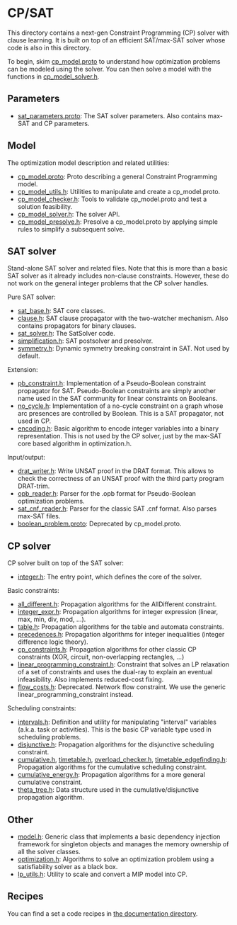 # CP/SAT

This directory contains a next-gen Constraint Programming (CP) solver with
clause learning. It is built on top of an efficient SAT/max-SAT solver whose
code is also in this directory.

To begin, skim
[cp_model.proto](http://google3/ortools/sat/cp_model.proto) to
understand how optimization problems can be modeled using the solver. You can
then solve a model with the functions in
[cp_model_solver.h](http://google3/ortools/sat/cp_model_solver.h).


## Parameters

*   [sat_parameters.proto](http://google3/ortools/sat/sat_parameters.proto):
    The SAT solver parameters. Also contains max-SAT and CP parameters.

## Model

The optimization model description and related utilities:

*   [cp_model.proto](http://google3/ortools/sat/cp_model.proto):
    Proto describing a general Constraint Programming model.
*   [cp_model_utils.h](http://google3/ortools/sat/cp_model_utils.h):
    Utilities to manipulate and create a cp_model.proto.
*   [cp_model_checker.h](http://google3/ortools/sat/cp_model_checker.h):
    Tools to validate cp_model.proto and test a solution feasibility.
*   [cp_model_solver.h](http://google3/ortools/sat/cp_model_solver.h):
    The solver API.
*   [cp_model_presolve.h](http://google3/ortools/sat/cp_model_presolve.h):
    Presolve a cp_model.proto by applying simple rules to simplify a subsequent
    solve.

## SAT solver

Stand-alone SAT solver and related files. Note that this is more than a basic
SAT solver as it already includes non-clause constraints. However, these do not
work on the general integer problems that the CP solver handles.

Pure SAT solver:

*   [sat_base.h](http://google3/ortools/sat/sat_base.h): SAT
    core classes.
*   [clause.h](http://google3/ortools/sat/clause.h): SAT clause
    propagator with the two-watcher mechanism. Also contains propagators for
    binary clauses.
*   [sat_solver.h](http://google3/ortools/sat/sat_solver.h):
    The SatSolver code.
*   [simplification.h](http://google3/ortools/sat/simplification.h):
    SAT postsolver and presolver.
*   [symmetry.h](http://google3/ortools/sat/symmetry.h):
    Dynamic symmetry breaking constraint in SAT. Not used by default.

Extension:

*   [pb_constraint.h](http://google3/ortools/sat/pb_constraint.h):
    Implementation of a Pseudo-Boolean constraint propagator for SAT.
    Pseudo-Boolean constraints are simply another name used in the SAT community
    for linear constraints on Booleans.
*   [no_cycle.h](http://google3/ortools/sat/no_cycle.h):
    Implementation of a no-cycle constraint on a graph whose arc presences are
    controlled by Boolean. This is a SAT propagator, not used in CP.
*   [encoding.h](http://google3/ortools/sat/encoding.h): Basic
    algorithm to encode integer variables into a binary representation. This is
    not used by the CP solver, just by the max-SAT core based algorithm in
    optimization.h.

Input/output:

*   [drat_writer.h](http://google3/ortools/sat/drat_writer.h):
    Write UNSAT proof in the DRAT format. This allows to check the correctness
    of an UNSAT proof with the third party program DRAT-trim.
*   [opb_reader.h](http://google3/ortools/sat/opb_reader.h):
    Parser for the .opb format for Pseudo-Boolean optimization problems.
*   [sat_cnf_reader.h](http://google3/ortools/sat/sat_cnf_reader.h):
    Parser for the classic SAT .cnf format. Also parses max-SAT files.
*   [boolean_problem.proto](http://google3/ortools/sat/boolean_problem.proto):
    Deprecated by cp_model.proto.

## CP solver

CP solver built on top of the SAT solver:

*   [integer.h](http://google3/ortools/sat/integer.h): The
    entry point, which defines the core of the solver.

Basic constraints:

*   [all_different.h](http://google3/ortools/sat/all_different.h):
    Propagation algorithms for the AllDifferent constraint.
*   [integer_expr.h](http://google3/ortools/sat/integer_expr.h):
    Propagation algorithms for integer expression (linear, max, min, div, mod,
    ...).
*   [table.h](http://google3/ortools/sat/table.h): Propagation
    algorithms for the table and automata constraints.
*   [precedences.h](http://google3/ortools/sat/precedences.h):
    Propagation algorithms for integer inequalities (integer difference logic
    theory).
*   [cp_constraints.h](http://google3/ortools/sat/cp_constraints.h):
    Propagation algorithms for other classic CP constraints (XOR, circuit,
    non-overlapping rectangles, ...)
*   [linear_programming_constraint.h](http://google3/ortools/sat/linear_programming_constraint.h):
    Constraint that solves an LP relaxation of a set of constraints and uses the
    dual-ray to explain an eventual infeasibility. Also implements reduced-cost
    fixing.
*   [flow_costs.h](http://google3/ortools/sat/flow_costs.h):
    Deprecated. Network flow constraint. We use the generic
    linear_programming_constraint instead.

Scheduling constraints:

*   [intervals.h](http://google3/ortools/sat/intervals.h):
    Definition and utility for manipulating "interval" variables (a.k.a. task or
    activities). This is the basic CP variable type used in scheduling problems.
*   [disjunctive.h](http://google3/ortools/sat/disjunctive.h):
    Propagation algorithms for the disjunctive scheduling constraint.
*   [cumulative.h](http://google3/ortools/sat/cumulative.h),
    [timetable.h](http://google3/ortools/sat/timetable.h),
    [overload_checker.h](http://google3/ortools/sat/overload_checker.h),
    [timetable_edgefinding.h](http://google3/ortools/sat/timetable_edgefinding.h):
    Propagation algorithms for the cumulative scheduling constraint.
*   [cumulative_energy.h](http://google3/ortools/sat/cumulative_energy.h):
    Propagation algorithms for a more general cumulative constraint.
*   [theta_tree.h](http://google3/ortools/sat/theta_tree.h):
    Data structure used in the cumulative/disjunctive propagation algorithm.

## Other

*   [model.h](http://google3/ortools/sat/model.h): Generic
    class that implements a basic dependency injection framework for singleton
    objects and manages the memory ownership of all the solver classes.
*   [optimization.h](http://google3/ortools/sat/optimization.h):
    Algorithms to solve an optimization problem using a satisfiability solver as
    a black box.
*   [lp_utils.h](http://google3/ortools/sat/lp_utils.h):
    Utility to scale and convert a MIP model into CP.

## Recipes

You can find a set a code recipes in
[the documentation directory](doc/index.md).
